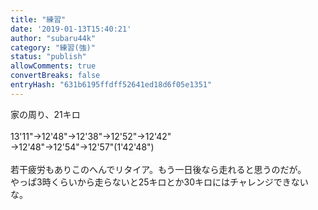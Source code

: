 ```yaml
---
title: "練習"
date: '2019-01-13T15:40:21'
author: "subaru44k"
category: "練習(強)"
status: "publish"
allowComments: true
convertBreaks: false
entryHash: "631b6195ffdff52641ed18d6f05e1351"
---
```

家の周り、21キロ<br>
<br>
13'11"→12'48"→12'38"→12'52"→12'42"<br>
→12'48"→12'54"→12'57"(1'42'48")<br>
<br>
若干疲労もありこのへんでリタイア。もう一日後なら走れると思うのだが。<br>
やっぱ3時くらいから走らないと25キロとか30キロにはチャレンジできないな。
